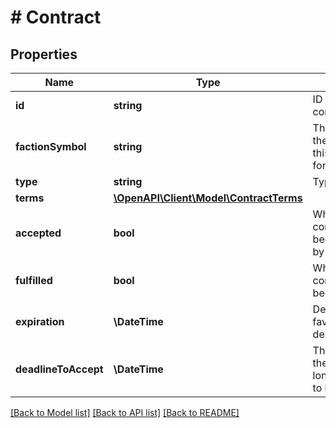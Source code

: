 # # Contract

## Properties

Name | Type | Description | Notes
------------ | ------------- | ------------- | -------------
**id** | **string** | ID of the contract. |
**factionSymbol** | **string** | The symbol of the faction that this contract is for. |
**type** | **string** | Type of contract. |
**terms** | [**\OpenAPI\Client\Model\ContractTerms**](ContractTerms.md) |  |
**accepted** | **bool** | Whether the contract has been accepted by the agent | [default to false]
**fulfilled** | **bool** | Whether the contract has been fulfilled | [default to false]
**expiration** | **\DateTime** | Deprecated in favor of deadlineToAccept |
**deadlineToAccept** | **\DateTime** | The time at which the contract is no longer available to be accepted | [optional]

[[Back to Model list]](../../README.md#models) [[Back to API list]](../../README.md#endpoints) [[Back to README]](../../README.md)
